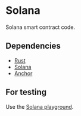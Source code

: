 # Solana

Solana smart contract code.

## Dependencies

- [Rust](https://www.rust-lang.org/tools/install)
- [Solana](https://solana.com/docs/intro/installation)
- [Anchor](https://www.anchor-lang.com/docs/installation)

## For testing

Use the [Solana playground](https://beta.solpg.io/).
